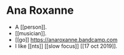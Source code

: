 # Ana Roxanne

- A [[person]].
- [[musician]].
- [[go]] https://anaroxanne.bandcamp.com
- I like [[nts]] [[slow focus]] [[17 oct 2019]].


